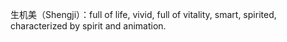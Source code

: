 生机美（Shengji）：full of life, vivid, full of vitality, smart, spirited, characterized by spirit and animation.
